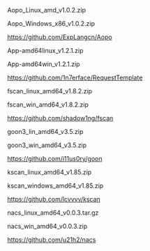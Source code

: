 Aopo_Linux_amd_v1.0.2.zip

Aopo_Windows_x86_v1.0.2.zip

https://github.com/ExpLangcn/Aopo

App-amd64linux_v1.2.1.zip

App-amd64win_v1.2.1.zip

https://github.com/1n7erface/RequestTemplate

fscan_linux_amd64_v1.8.2.zip

fscan_win_amd64_v1.8.2.zip

https://github.com/shadow1ng/fscan

goon3_lin_amd64_v3.5.zip

goon3_win_amd64_v3.5.zip

https://github.com/i11us0ry/goon

kscan_linux_amd64_v1.85.zip

kscan_windows_amd64_v1.85.zip

https://github.com/lcvvvv/kscan

nacs_linux_amd64_v0.0.3.tar.gz

nacs_win_amd64_v0.0.3.zip

https://github.com/u21h2/nacs